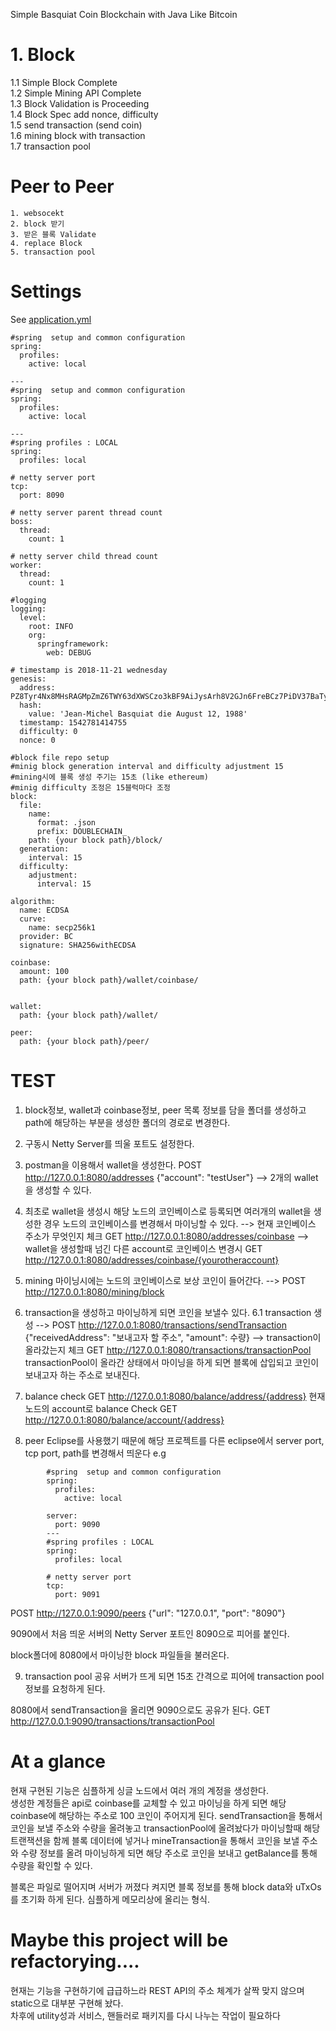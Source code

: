 Simple Basquiat Coin Blockchain with Java Like Bitcoin

# 1. Block
  1.1 Simple Block Complete    
  1.2 Simple Mining API Complete    
  1.3 Block Validation is Proceeding    
  1.4 Block Spec add nonce, difficulty    
  1.5 send transaction (send coin)    
  1.6 mining block with transaction    
  1.7 transaction pool    
  
  
# Peer to Peer
	1. websocekt
	2. block 받기
	3. 받은 블록 Validate
	4. replace Block
	5. transaction pool
# Settings
See [application.yml](https://github.com/basquiat78/basquiat-coin-with-java/blob/master/src/main/resources/application.yml)

```
#spring  setup and common configuration
spring:
  profiles:
    active: local
    
---
#spring  setup and common configuration
spring:
  profiles:
    active: local
    
---
#spring profiles : LOCAL
spring:
  profiles: local

# netty server port
tcp:
  port: 8090

# netty server parent thread count
boss:
  thread:
    count: 1

# netty server child thread count
worker:
  thread:
    count: 1

#logging
logging:
  level:
    root: INFO
    org:
      springframework:
        web: DEBUG

# timestamp is 2018-11-21 wednesday
genesis:
  address: PZ8Tyr4Nx8MHsRAGMpZmZ6TWY63dXWSCzo3kBF9AiJysArh8V2GJn6FreBCz7PiDV37BaTyf3tcnZ1UUHJ3EC36YfoTDWp5R79MuBydTrKHbjo7zA9RBX7bi
  hash:
    value: 'Jean-Michel Basquiat die August 12, 1988'
  timestamp: 1542781414755
  difficulty: 0
  nonce: 0

#block file repo setup
#minig block generation interval and difficulty adjustment 15
#mining시에 블록 생성 주기는 15초 (like ethereum)
#minig difficulty 조정은 15블럭마다 조정 
block:
  file:
    name:
      format: .json
      prefix: DOUBLECHAIN_
    path: {your block path}/block/
  generation:
    interval: 15
  difficulty:
    adjustment:
      interval: 15
      
algorithm:
  name: ECDSA
  curve:
    name: secp256k1
  provider: BC
  signature: SHA256withECDSA
  
coinbase:
  amount: 100
  path: {your block path}/wallet/coinbase/
  
  
wallet:
  path: {your block path}/wallet/
  
peer:
  path: {your block path}/peer/  
```


# TEST
1. block정보, wallet과 coinbase정보, peer 목록 정보를 담을 폴더를 생성하고  path에 해당하는 부분을 생성한 폴더의 경로로 변경한다.
2. 구동시 Netty Server를 띄울 포트도 설정한다.
3. postman을 이용해서 wallet을 생성한다.
	POST http://127.0.0.1:8080/addresses {"account": "testUser"}
	--> 2개의 wallet을 생성할 수 있다.
4. 최초로 wallet을 생성시 해당 노드의 코인베이스로 등록되면 여러개의 wallet을 생성한 경우 노드의 코인베이스를 변경해서 마이닝할 수 있다.
   --> 현재 코인베이스 주소가 무엇인지  체크  GET http://127.0.0.1:8080/addresses/coinbase
   --> wallet을 생성할때 넘긴 다른 account로 코인베이스 변경시 GET http://127.0.0.1:8080/addresses/coinbase/{yourotheraccount}
5. mining 
   마이닝시에는 노드의 코인베이스로 보상 코인이 들어간다.
   --> POST http://127.0.0.1:8080/mining/block

6. transaction을 생성하고 마이닝하게 되면 코인을 보낼수 있다.
   6.1 transaction 생성
   --> POST http://127.0.0.1:8080/transactions/sendTransaction {"receivedAddress": "보내고자 할 주소", "amount": 수량}
   --> transaction이 올라갔는지 체크
   	   GET http://127.0.0.1:8080/transactions/transactionPool
   transactionPool이 올라간 상태에서 마이닝을 하게 되면 블록에 삽입되고 코인이 보내고자 하는 주소로 보내진다.

7. balance check
  	   GET http://127.0.0.1:8080/balance/address/{address}
  	   현재 노드의 account로 balance Check
  	   GET http://127.0.0.1:8080/balance/account/{address}
  	   
8. peer
   Eclipse를 사용했기 때문에 해당 프로젝트를 다른 eclipse에서 server port, tcp port, path를 변경해서 띄운다
   e.g 

```
	   	#spring  setup and common configuration
		spring:
		  profiles:
		    active: local
		
		server:
		  port: 9090
		---
		#spring profiles : LOCAL
		spring:
		  profiles: local
		
		# netty server port
		tcp:
		  port: 9091
```

POST http://127.0.0.1:9090/peers {"url": "127.0.0.1", "port": "8090"}

9090에서 처음 띄운 서버의 Netty Server 포트인 8090으로 피어를 붙인다.

block폴더에 8080에서 마이닝한 block 파일들을 불러온다.

9. transaction pool 공유
 서버가 뜨게 되면 15초 간격으로 피어에 transaction pool 정보를 요청하게 된다.
 
 8080에서 sendTransaction을 올리면 9090으로도 공유가 된다.
 GET http://127.0.0.1:9090/transactions/transactionPool
 
# At a glance  
현재 구현된 기능은 심플하게 싱글 노드에서 여러 개의 계정을 생성한다.    
생성한 계정들은 api로 coinbase를 교체할 수 있고 마이닝을 하게 되면 해당 coinbase에 해당하는 주소로 100 코인이 주어지게 된다.
sendTransaction을 통해서 코인을 보낼 주소와 수량을 올려놓고 transactionPool에 올려놨다가 마이닝할때 해당 트랜잭션을 함께 블록 데이터에 넣거나 mineTransaction을 통해서 코인을 보낼 주소와 수량 정보를 올려 마이닝하게 되면 해당 주소로 코인을 보내고 getBalance를 통해 수량을 확인할 수 있다.

블록은 파일로 떨어지며 서버가 꺼졌다 켜지면 블록 정보를 통해 block data와 uTxOs를 초기화 하게 된다.
심플하게 메모리상에 올리는 형식.
  
# Maybe this project will be refactorying....  
현재는 기능을 구현하기에 급급하느라 REST API의 주소 체계가 살짝 맞지 않으며 static으로 대부분 구현해 놨다.    
차후에 utility성과 서비스, 핸들러로 패키지를 다시 나누는 작업이 필요하다	